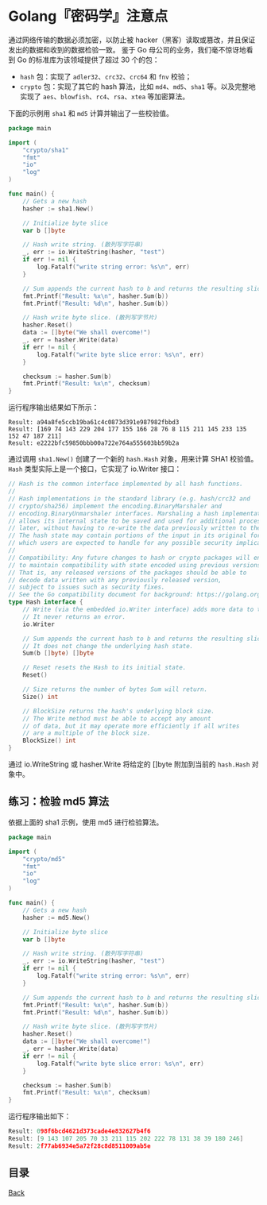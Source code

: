 # Golang『密码学』注意点

通过网络传输的数据必须加密，以防止被 hacker（黑客）读取或篡改，并且保证发出的数据和收到的数据检验一致。 鉴于 Go 母公司的业务，我们毫不惊讶地看到 Go 的标准库为该领域提供了超过 30 个的包：

- `hash` 包：实现了 `adler32`、`crc32`、`crc64` 和 `fnv` 校验；
- `crypto` 包：实现了其它的 hash 算法，比如 `md4`、`md5`、`sha1` 等。以及完整地实现了 `aes`、`blowfish`、`rc4`、`rsa`、`xtea` 等加密算法。

下面的示例用 `sha1` 和 `md5` 计算并输出了一些校验值。


```go
package main

import (
	"crypto/sha1"
	"fmt"
	"io"
	"log"
)

func main() {
	// Gets a new hash
	hasher := sha1.New()

	// Initialize byte slice
	var b []byte

	// Hash write string. (散列写字符串)
	_, err := io.WriteString(hasher, "test")
	if err != nil {
		log.Fatalf("write string error: %s\n", err)
	}

	// Sum appends the current hash to b and returns the resulting slice. (Sum将当前散列附加到b并返回结果片)
	fmt.Printf("Result: %x\n", hasher.Sum(b))
	fmt.Printf("Result: %d\n", hasher.Sum(b))

	// Hash write byte slice. (散列写字节片)
	hasher.Reset()
	data := []byte("We shall overcome!")
	_, err = hasher.Write(data)
	if err != nil {
		log.Fatalf("write byte slice error: %s\n", err)
	}

	checksum := hasher.Sum(b)
	fmt.Printf("Result: %x\n", checksum)
}
```

运行程序输出结果如下所示：

```shell
Result: a94a8fe5ccb19ba61c4c0873d391e987982fbbd3
Result: [169 74 143 229 204 177 155 166 28 76 8 115 211 145 233 135 152 47 187 211]
Result: e2222bfc59850bbb00a722e764a555603bb59b2a
```

通过调用 `sha1.New()` 创建了一个新的 `hash.Hash` 对象，用来计算 SHA1 校验值。`Hash` 类型实际上是一个接口，它实现了 io.Writer 接口：

```go
// Hash is the common interface implemented by all hash functions.
//
// Hash implementations in the standard library (e.g. hash/crc32 and
// crypto/sha256) implement the encoding.BinaryMarshaler and
// encoding.BinaryUnmarshaler interfaces. Marshaling a hash implementation
// allows its internal state to be saved and used for additional processing
// later, without having to re-write the data previously written to the hash.
// The hash state may contain portions of the input in its original form,
// which users are expected to handle for any possible security implications.
//
// Compatibility: Any future changes to hash or crypto packages will endeavor
// to maintain compatibility with state encoded using previous versions.
// That is, any released versions of the packages should be able to
// decode data written with any previously released version,
// subject to issues such as security fixes.
// See the Go compatibility document for background: https://golang.org/doc/go1compat
type Hash interface {
	// Write (via the embedded io.Writer interface) adds more data to the running hash.
	// It never returns an error.
	io.Writer

	// Sum appends the current hash to b and returns the resulting slice.
	// It does not change the underlying hash state.
	Sum(b []byte) []byte

	// Reset resets the Hash to its initial state.
	Reset()

	// Size returns the number of bytes Sum will return.
	Size() int

	// BlockSize returns the hash's underlying block size.
	// The Write method must be able to accept any amount
	// of data, but it may operate more efficiently if all writes
	// are a multiple of the block size.
	BlockSize() int
}
```

通过 io.WriteString 或 hasher.Write 将给定的 []byte 附加到当前的 `hash.Hash` 对象中。

## 练习：检验 md5 算法

依据上面的 sha1 示例，使用 md5 进行检验算法。

```go
package main

import (
	"crypto/md5"
	"fmt"
	"io"
	"log"
)

func main() {
	// Gets a new hash
	hasher := md5.New()

	// Initialize byte slice
	var b []byte

	// Hash write string. (散列写字符串)
	_, err := io.WriteString(hasher, "test")
	if err != nil {
		log.Fatalf("write string error: %s\n", err)
	}

	// Sum appends the current hash to b and returns the resulting slice. (Sum将当前散列附加到b并返回结果片)
	fmt.Printf("Result: %x\n", hasher.Sum(b))
	fmt.Printf("Result: %d\n", hasher.Sum(b))

	// Hash write byte slice. (散列写字节片)
	hasher.Reset()
	data := []byte("We shall overcome!")
	_, err = hasher.Write(data)
	if err != nil {
		log.Fatalf("write byte slice error: %s\n", err)
	}

	checksum := hasher.Sum(b)
	fmt.Printf("Result: %x\n", checksum)
}
```

运行程序输出如下：

```go
Result: 098f6bcd4621d373cade4e832627b4f6
Result: [9 143 107 205 70 33 211 115 202 222 78 131 38 39 180 246]
Result: 2f77ab6934e5a72f28c8d8511009ab5e
```

## 目录
[Back](../GolangNotice.md)    